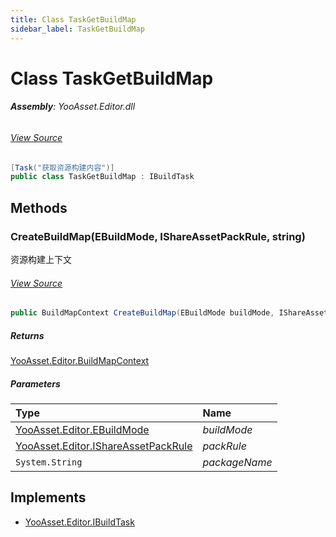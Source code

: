 ```yaml
---
title: Class TaskGetBuildMap
sidebar_label: TaskGetBuildMap
---
```

# Class TaskGetBuildMap


###### **Assembly**: YooAsset.Editor.dll
###### [View Source](https://github.com/tuyoogame/YooAsset/blob/main/Assets/YooAsset/Editor/AssetBundleBuilder/BuildTasks/TaskGetBuildMap.cs#L10)
```csharp title="Declaration"
[Task("获取资源构建内容")]
public class TaskGetBuildMap : IBuildTask
```
## Methods
### CreateBuildMap(EBuildMode, IShareAssetPackRule, string)
资源构建上下文
###### [View Source](https://github.com/tuyoogame/YooAsset/blob/main/Assets/YooAsset/Editor/AssetBundleBuilder/BuildTasks/TaskGetBuildMap.cs#L28)
```csharp title="Declaration"
public BuildMapContext CreateBuildMap(EBuildMode buildMode, IShareAssetPackRule packRule, string packageName)
```

##### Returns

[YooAsset.Editor.BuildMapContext](../YooAsset.Editor/BuildMapContext.md)

##### Parameters

| Type | Name |
|:--- |:--- |
| [YooAsset.Editor.EBuildMode](../YooAsset.Editor/EBuildMode.md) | *buildMode* |
| [YooAsset.Editor.IShareAssetPackRule](../YooAsset.Editor/IShareAssetPackRule.md) | *packRule* |
| `System.String` | *packageName* |


## Implements

* [YooAsset.Editor.IBuildTask](../YooAsset.Editor/IBuildTask.md)
